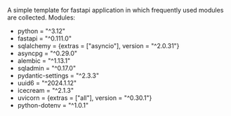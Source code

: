 A simple template for fastapi application in which frequently used modules are collected.
Modules:

- python = "^3.12"
- fastapi = "^0.111.0"
- sqlalchemy = {extras = ["asyncio"], version = "^2.0.31"}
- asyncpg = "^0.29.0"
- alembic = "^1.13.1"
- sqladmin = "^0.17.0"
- pydantic-settings = "^2.3.3"
- uuid6 = "^2024.1.12"
- icecream = "^2.1.3"
- uvicorn = {extras = ["all"], version = "^0.30.1"}
- python-dotenv = "^1.0.1"

